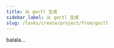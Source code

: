 ```yaml
---
title: 从 goctl 生成
sidebar_label: 从 goctl 生成
slug: /tasks/create/project/from/goctl
---
```

balala...